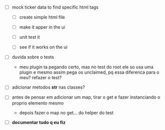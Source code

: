 - [ ] mock ticker data to find specific html tags
    - [ ] create simple html file
    - [ ] make it apper in the ui
    - [ ] unit test it
    - [ ] see if it works on the ui


- [ ] duvida sobre o tests
    - meu plugin ta pegando certo, mas no test do root ele so usa uma plugin e mesmo assim pega os unclaimed, pq essa diferenca para o meu?
    refazer o test?


- [ ] adicionar metodos __str__ nas classes?


- [ ] antes de pensar em adicionar um map, tirar o get e fazer instanciando o proprio elemento mesmo
    - depois fazer o map no get... do helper do test


- [ ] **documentar tudo q eu fiz**
